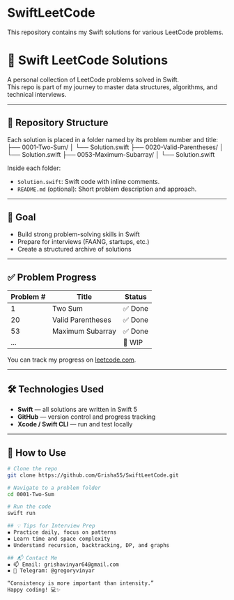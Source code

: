 # SwiftLeetCode
This repository contains my Swift solutions for various LeetCode problems.

# 🚀 Swift LeetCode Solutions
A personal collection of LeetCode problems solved in Swift.  
This repo is part of my journey to master data structures, algorithms, and technical interviews.

---

## 📁 Repository Structure
Each solution is placed in a folder named by its problem number and title:
├── 0001-Two-Sum/
│ └── Solution.swift
├── 0020-Valid-Parentheses/
│ └── Solution.swift
├── 0053-Maximum-Subarray/
│ └── Solution.swift

Inside each folder:
- `Solution.swift`: Swift code with inline comments.
- `README.md` (optional): Short problem description and approach.

---

## 🎯 Goal
- Build strong problem-solving skills in Swift  
- Prepare for interviews (FAANG, startups, etc.)  
- Create a structured archive of solutions  

---

## ✅ Problem Progress
| Problem # | Title                     | Status |
|-----------|---------------------------|--------|
| 1         | Two Sum                   | ✅ Done |
| 20        | Valid Parentheses         | ✅ Done |
| 53        | Maximum Subarray          | ✅ Done |
| ...       |                           | 🚧 WIP  |

You can track my progress on [leetcode.com](https://leetcode.com).

---

## 🛠 Technologies Used
- **Swift** — all solutions are written in Swift 5
- **GitHub** — version control and progress tracking
- **Xcode / Swift CLI** — run and test locally

---

## 📌 How to Use
```bash
# Clone the repo
git clone https://github.com/Grisha55/SwiftLeetCode.git

# Navigate to a problem folder
cd 0001-Two-Sum

# Run the code
swift run

## 💡 Tips for Interview Prep
▪️ Practice daily, focus on patterns
▪️ Learn time and space complexity
▪️ Understand recursion, backtracking, DP, and graphs

## 📬 Contact Me
▪️ 📫 Email: grishavinyar64@gmail.com
▪️ 💬 Telegram: @gregoryvinyar

“Consistency is more important than intensity.”
Happy coding! 💻✨
